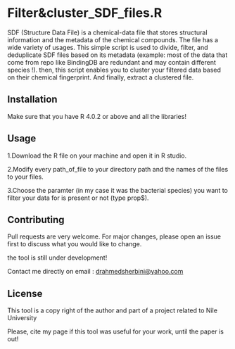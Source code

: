 # Filter&cluster_SDF_files.R

SDF (Structure Data File) is a chemical-data file that stores structural information and the metadata of the chemical compounds. The file has a wide variety of usages. This simple script is used to divide, filter, and deduplicate SDF files based on its metadata (example: most of the data that come from repo like BindingDB are redundant and  may contain different species !). then, this script enables you to cluster your filtered data based on their chemical fingerprint. And finally, extract a clustered file.

## Installation

Make sure that you have R 4.0.2 or above and all the libraries!


## Usage
1.Download the R file on your machine and open it in R studio.


2.Modify every path_of_file to your directory path and the names of the files to your files.


3.Choose the paramter (in my case it was the bacterial species) you want to filter your data for is present or not (type prop$).


## Contributing
Pull requests are very welcome. For major changes, please open an issue first to discuss what you would like to change.

the tool is still under development!

Contact me directly on email : drahmedsherbini@yahoo.com


## License
This tool is a copy right of the author and part of a project related to Nile University

Please, cite my page if this tool was useful for your work, until the paper is out!
